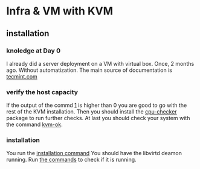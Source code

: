 # Infra & VM with KVM
## installation
### knoledge at Day 0
I already did a server deployment on a VM with virtual box. Once, 2 months ago. Without automatization.
The main source of documentation is [tecmint.com](https://www.tecmint.com/install-kvm-on-ubuntu/)
### verify the host capacity
If the output of the commd [1](CMD_history.md##verify_the_host_capacity) is higher than 0 you are good to go with the rest of the KVM installation.
Then you should install the [cpu-checker](CMD_history.md##verify_the_host_capacity) package to run further checks.
At last you should check your system with the command [kvm-ok](CMD_history.md##verify_the_host_capacity).

### installation
You run the [installation command](CMD_history.md##installation) 
You should have the libvirtd deamon running.
Run [the commands](CMD_history.md##check_libvirtd) to check if it is running.

